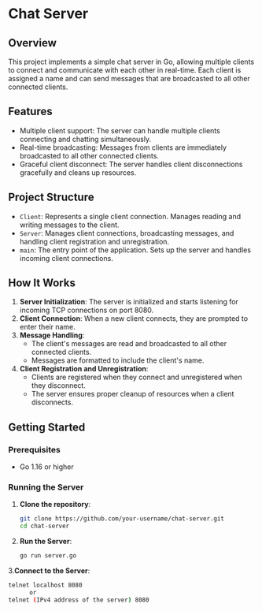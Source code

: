# Chat Server

## Overview

This project implements a simple chat server in Go, allowing multiple clients to connect and communicate with each other in real-time. Each client is assigned a name and can send messages that are broadcasted to all other connected clients.

## Features

- Multiple client support: The server can handle multiple clients connecting and chatting simultaneously.
- Real-time broadcasting: Messages from clients are immediately broadcasted to all other connected clients.
- Graceful client disconnect: The server handles client disconnections gracefully and cleans up resources.

## Project Structure

- `Client`: Represents a single client connection. Manages reading and writing messages to the client.
- `Server`: Manages client connections, broadcasting messages, and handling client registration and unregistration.
- `main`: The entry point of the application. Sets up the server and handles incoming client connections.

## How It Works

1. **Server Initialization**: The server is initialized and starts listening for incoming TCP connections on port 8080.
2. **Client Connection**: When a new client connects, they are prompted to enter their name.
3. **Message Handling**: 
   - The client's messages are read and broadcasted to all other connected clients.
   - Messages are formatted to include the client's name.
4. **Client Registration and Unregistration**: 
   - Clients are registered when they connect and unregistered when they disconnect.
   - The server ensures proper cleanup of resources when a client disconnects.

## Getting Started

### Prerequisites

- Go 1.16 or higher

### Running the Server

1. **Clone the repository**:
   ```sh
   git clone https://github.com/your-username/chat-server.git
   cd chat-server
2. **Run the Server**:
   ```sh
   go run server.go
3.**Connect to the Server**:
   ```sh
   telnet localhost 8080
         or
   telnet (IPv4 address of the server) 8080


